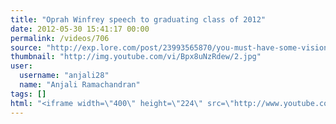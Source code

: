 ```yaml
---
title: "Oprah Winfrey speech to graduating class of 2012"
date: 2012-05-30 15:41:17 00:00
permalink: /videos/706
source: "http://exp.lore.com/post/23993565870/you-must-have-some-vision-for-your-life-even-if"
thumbnail: "http://img.youtube.com/vi/Bpx8uNzRdew/2.jpg"
user:
  username: "anjali28"
  name: "Anjali Ramachandran"
tags: []
html: "<iframe width=\"400\" height=\"224\" src=\"http://www.youtube.com/embed/Bpx8uNzRdew?wmode=transparent&autohide=1&egm=0&hd=1&iv_load_policy=3&modestbranding=1&rel=0&showinfo=0&showsearch=0\" frameborder=\"0\" allowfullscreen></iframe>"
---
```


